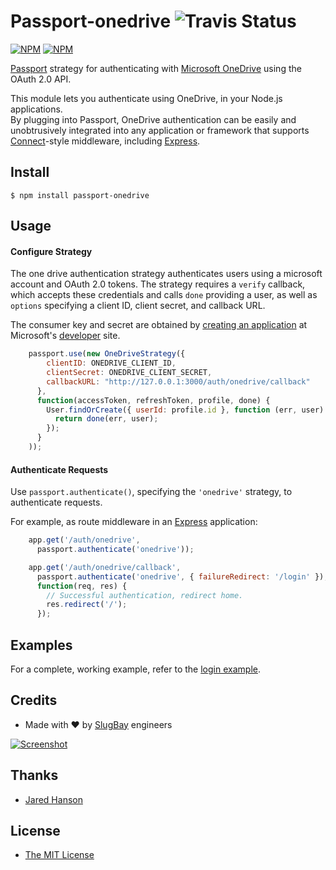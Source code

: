 # Passport-onedrive ![Travis Status](https://travis-ci.org/slugbay/passport-onedrive.png)

[![NPM](https://nodei.co/npm/passport-onedrive.png?downloads=true)](https://nodei.co/npm/passport-onedrive/) [![NPM](https://nodei.co/npm-dl/passport-onedrive.png?months=5&height=2)](https://nodei.co/npm/passport-onedrive/)

[Passport](https://github.com/jaredhanson/passport) strategy for authenticating
with [Microsoft OneDrive](https://onedrive.live.com) using the OAuth 2.0 API.

This module lets you authenticate using OneDrive, in your Node.js applications.  
By plugging into Passport, OneDrive
authentication can be easily and unobtrusively integrated into any application or
framework that supports [Connect](http://www.senchalabs.org/connect/)-style
middleware, including [Express](http://expressjs.com/).

## Install

    $ npm install passport-onedrive

## Usage

#### Configure Strategy

The one drive authentication strategy authenticates users using a microsoft account and OAuth 2.0 tokens.  The strategy requires a `verify` callback, which
accepts these credentials and calls `done` providing a user, as well as
`options` specifying a client ID, client secret, and callback URL.

The consumer key and secret are obtained by [creating an application](https://dev.onedrive.com/app-registration.htm) at
Microsoft's [developer](https://dev.onedrive.com/index.htm) site.

```js
    passport.use(new OneDriveStrategy({
        clientID: ONEDRIVE_CLIENT_ID,
        clientSecret: ONEDRIVE_CLIENT_SECRET,
        callbackURL: "http://127.0.0.1:3000/auth/onedrive/callback"
      },
      function(accessToken, refreshToken, profile, done) {
        User.findOrCreate({ userId: profile.id }, function (err, user) {
          return done(err, user);
        });
      }
    ));
```

#### Authenticate Requests

Use `passport.authenticate()`, specifying the `'onedrive'` strategy, to
authenticate requests.

For example, as route middleware in an [Express](http://expressjs.com/)
application:

```js
    app.get('/auth/onedrive',
      passport.authenticate('onedrive'));

    app.get('/auth/onedrive/callback', 
      passport.authenticate('onedrive', { failureRedirect: '/login' }),
      function(req, res) {
        // Successful authentication, redirect home.
        res.redirect('/');
      });
```

## Examples

For a complete, working example, refer to the [login example](https://github.com/slugbay/passport-onedrive/tree/master/example/login).

## Credits

  - Made with ♥ by [SlugBay](https://www.slugbay.com) engineers
    
  [![Screenshot](http://challengepost-s3-challengepost.netdna-ssl.com/photos/production/software_photos/000/332/858/datas/gallery.jpg)](https://www.slugbay.com)

## Thanks

  - [Jared Hanson](http://github.com/jaredhanson)

## License

  - [The MIT License](http://opensource.org/licenses/MIT)

